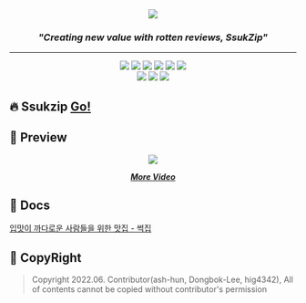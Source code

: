 <div align="center">
  <img src="https://github.com/ash-hun/2022-1-CAPSTONE-SsukZip/blob/main/_storage/README%20TITLE%20LOGO.png"/>
</div>

<h3 align="center"><i>"Creating new value with rotten reviews, SsukZip"</i></h3>

---  

<div align="center">
  <img src="https://img.shields.io/badge/ v15.6-007aff?style=flat&logo=iOS&logoColor=ffffff">
  <img src="https://img.shields.io/badge/ Android v12.0-32de84?style=flat&logo=Android&logoColor=ffffff">
  <img src="https://img.shields.io/badge/ React v18.1.0-0088CC?style=flat&logo=React&logoColor=ffffff">
  <img src="https://img.shields.io/badge/ Next.Js v10.2.4-000000?style=flat&logo=Next.Js&logoColor=ffffff">
  <img src="https://img.shields.io/badge/ Chakra UI v9.6.0-319795?style=flat&logo=Chakra UI&logoColor=ffffff">
  <img src="https://img.shields.io/badge/ Flutter v3.0.2-02569B?style=flat&logo=Flutter&logoColor=ffffff"><br/>
  <img src="https://img.shields.io/badge/ Python v3.8.0-3776AB?style=flat&logo=Python&logoColor=ffffff">
  <img src="https://img.shields.io/badge/ fastAPI v0.78-009688?style=flat&logo=fastapi&logoColor=ffffff">
  <img src="https://img.shields.io/badge/ Tensorflow v2.5.0-FF6F00?style=flat&logo=tensorflow&logoColor=ffffff">
</div>

## 🔥 Ssukzip **[      Go!](https://url.kr/g978xs)**


## 👊 Preview  

<div align="center">
  <img src="https://user-images.githubusercontent.com/32566767/204278717-290c7ed9-8654-487e-a2d0-bbdc2e882e97.gif" />
  <a href="https://drive.google.com/file/d/1YpZf19v0zrCx1jzu9wDSLTDbXmpR_jf1/view?usp=sharing">
    <b><i><p>More Video</p></i></b>
  </a>
</div>


## 📑 Docs
[입맛이 까다로운 사람들을 위한 맛집 - 썩집](https://topaz-joke-66e.notion.site/0bc09ef214404394b3ffba812c2d22b4)  


<!--- 
## 📅 Schedule
[**👉 프로젝트 일정**](https://topaz-joke-66e.notion.site/32d0a4726f7c4c5ab2c5463326492c15)  

## 📃Contents

[**👉 요구사항 명세서**](https://topaz-joke-66e.notion.site/3262ab387ec84bdc88e77bf7a4d87fc2)

[**👉 API 문서**](https://topaz-joke-66e.notion.site/API-727f125323e54b88910c0aae9c9426c1)

[**👉 데이터베이스 ERD**](https://topaz-joke-66e.notion.site/ERD-72395b4c0c744a7e82d1831c3fb22cd8)

[**👉 와이어프레임**](https://topaz-joke-66e.notion.site/b42854327b8d47ca8e9db0f3c8bad5cd)

[**👉 데이터 플로우**](https://topaz-joke-66e.notion.site/92a0e2c03e64442881db5cf938ab8c2c)

[**👉 사용 라이브러리, 기술 스택**](https://topaz-joke-66e.notion.site/450b91ba4eae4a84ba1f61b90f13ad61)
<br><br>
--->
## 🙏 CopyRight
> Copyright 2022.06. Contributor(ash-hun, Dongbok-Lee, hig4342), All of contents cannot be copied without contributor's permission



